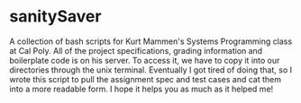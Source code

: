 # sanitySaver
A collection of bash scripts for Kurt Mammen's Systems Programming class at Cal Poly. All of the project specifications, grading information and boilerplate code is on his server. To access it, we have to copy it into our directories through the unix terminal. Eventually I got tired of doing that, so I wrote this script to pull the assignment spec and test cases and cat them into a more readable form. I hope it helps you as much as it helped me!

